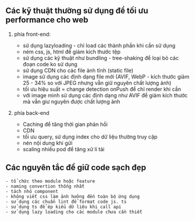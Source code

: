 ## Các kỹ thuật thường sử dụng để tối ưu performance cho web
1. phía front-end:
    - sử dụng lazyloading - chỉ load các thành phần khi cần sử dụng
    - ném css, js, html để giảm kích thước tệp
    - sử dụng các kỹ thuật như bundling - tree-shaking để loại bỏ các đoạn code ko sử dụng
    - sử dụng CDN cho các file ảnh tĩnh (static file)
    - image sử dụng các định dạng file mới (AVIF, WebP - kích thước giảm 25 - 34% so với JPEG nhưng vẫn giữ nguyên chất lượng ảnh)
    - tối ưu hiệu suất = change detection onPush để chỉ render khi cần
    - với image mình sử dụng các định dạng như AVIF để giảm kích thước mà vẫn giư nguyên được chất lượng ảnh

2. phía back-end
    - Caching để tăng thời gian phản hồi
    - CDN
    - tối ưu query, sử dụng index cho dữ liệu thường truy cập
    - nén nội dung khi gửi
    - scaling nhiều pod để tăng xử lí tải

## Các nguyên tắc để giữ code sạch đẹp
    - tổ chức theo module hoặc feature
    - naming convertion thống nhất
    - tách nhỏ component
    - không viết css làm ảnh hưởng đến toàn bộ ứng dụng
    - sử dụng các chuẩn lint để format code js. ts
    - sử dụng ts để ép kiểu dữ liệu khi call api
    - sử dụng lazy loading cho các module chưa cần thiết